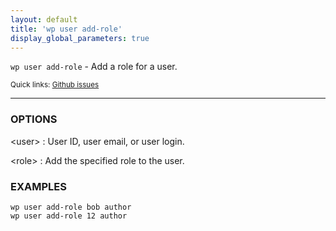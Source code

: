 ```yaml
---
layout: default
title: 'wp user add-role'
display_global_parameters: true
---
```


`wp user add-role` - Add a role for a user.

<small>Quick links: <a href="https://github.com/wp-cli/wp-cli/issues?q=is%3Aopen+label%3Acommand%3Auser-add-role+sort%3Aupdated-desc">Github issues</a></small>

<hr />

### OPTIONS

&lt;user&gt;
: User ID, user email, or user login.

&lt;role&gt;
: Add the specified role to the user.

### EXAMPLES

    wp user add-role bob author
    wp user add-role 12 author



